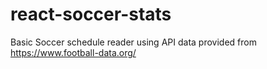 # react-soccer-stats
Basic Soccer schedule reader using API data provided from https://www.football-data.org/
